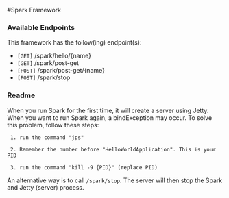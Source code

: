 #Spark Framework

### Available Endpoints
This framework has the follow(ing) endpoint(s):
 * ```[GET]``` /spark/hello/{name}
 * ```[GET]``` /spark/post-get
 * ```[POST]``` /spark/post-get/{name}
 * ```[POST]``` /spark/stop

 ### Readme
 When you run Spark for the first time, it will create a server using Jetty.
 When you want to run Spark again, a bindException may occur. To solve this problem, follow these steps:

     1. run the command "jps"

     2. Remember the number before "HelloWorldApplication". This is your PID

     3. run the command "kill -9 {PID}" (replace PID)

 An alternative way is to call ```/spark/stop```. The server will then stop the Spark and Jetty (server) process.
